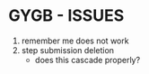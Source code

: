 # GYGB - ISSUES

1. remember me does not work
2. step submission deletion
	- does this cascade properly?